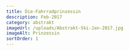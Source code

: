```yaml
---
title: Die-Fahrradprinzessin
description: Feb-2017
category: abstrakt
imageUrl: /uploads/Abstrakt-Ski-Jan-2017.jpg
imageAlt: Prinzessin
sortOrder: 1
---
```

